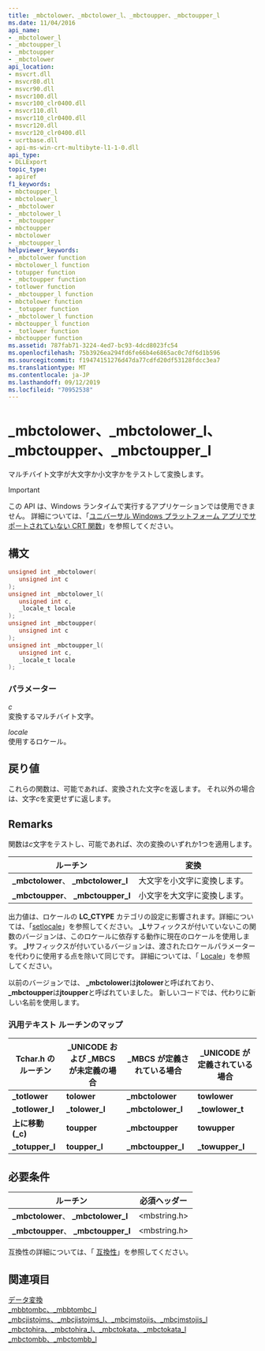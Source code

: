 ```yaml
---
title: _mbctolower、_mbctolower_l、_mbctoupper、_mbctoupper_l
ms.date: 11/04/2016
api_name:
- _mbctolower_l
- _mbctoupper_l
- _mbctoupper
- _mbctolower
api_location:
- msvcrt.dll
- msvcr80.dll
- msvcr90.dll
- msvcr100.dll
- msvcr100_clr0400.dll
- msvcr110.dll
- msvcr110_clr0400.dll
- msvcr120.dll
- msvcr120_clr0400.dll
- ucrtbase.dll
- api-ms-win-crt-multibyte-l1-1-0.dll
api_type:
- DLLExport
topic_type:
- apiref
f1_keywords:
- mbctoupper_l
- mbctolower_l
- _mbctolower
- _mbctolower_l
- _mbctoupper
- mbctoupper
- mbctolower
- _mbctoupper_l
helpviewer_keywords:
- _mbctolower function
- mbctolower_l function
- totupper function
- _mbctoupper function
- totlower function
- _mbctoupper_l function
- mbctolower function
- _totupper function
- _mbctolower_l function
- mbctoupper_l function
- _totlower function
- mbctoupper function
ms.assetid: 787fab71-3224-4ed7-bc93-4dcd8023fc54
ms.openlocfilehash: 75b3926ea294fd6fe66b4e6865ac0c7df6d1b596
ms.sourcegitcommit: f19474151276d47da77cdfd20df53128fdcc3ea7
ms.translationtype: MT
ms.contentlocale: ja-JP
ms.lasthandoff: 09/12/2019
ms.locfileid: "70952538"
---
```

# <a name="_mbctolower-_mbctolower_l-_mbctoupper-_mbctoupper_l"></a>_mbctolower、_mbctolower_l、_mbctoupper、_mbctoupper_l

マルチバイト文字が大文字か小文字かをテストして変換します。

> [!IMPORTANT]
> この API は、Windows ランタイムで実行するアプリケーションでは使用できません。 詳細については、「[ユニバーサル Windows プラットフォーム アプリでサポートされていない CRT 関数](../../cppcx/crt-functions-not-supported-in-universal-windows-platform-apps.md)」を参照してください。

## <a name="syntax"></a>構文

```C
unsigned int _mbctolower(
   unsigned int c
);
unsigned int _mbctolower_l(
   unsigned int c,
   _locale_t locale
);
unsigned int _mbctoupper(
   unsigned int c
);
unsigned int _mbctoupper_l(
   unsigned int c,
   _locale_t locale
);
```

### <a name="parameters"></a>パラメーター

*c*<br/>
変換するマルチバイト文字。

*locale*<br/>
使用するロケール。

## <a name="return-value"></a>戻り値

これらの関数は、可能であれば、変換された文字*c*を返します。 それ以外の場合は、文字*c*を変更せずに返します。

## <a name="remarks"></a>Remarks

関数は*c*文字をテストし、可能であれば、次の変換のいずれか1つを適用します。

|ルーチン|変換|
|--------------|--------------|
|**_mbctolower**、 **_mbctolower_l**|大文字を小文字に変換します。|
|**_mbctoupper**、 **_mbctoupper_l**|小文字を大文字に変換します。|

出力値は、ロケールの **LC_CTYPE** カテゴリの設定に影響されます。詳細については、「[setlocale](setlocale-wsetlocale.md)」を参照してください。 **_L**サフィックスが付いていないこの関数のバージョンは、このロケールに依存する動作に現在のロケールを使用します。 **_l**サフィックスが付いているバージョンは、渡されたロケールパラメーターを代わりに使用する点を除いて同じです。 詳細については、「 [Locale](../../c-runtime-library/locale.md)」を参照してください。

以前のバージョンでは、 **_mbctolower**は**jtolower**と呼ばれており、 **_mbctoupper**は**jtoupper**と呼ばれていました。 新しいコードでは、代わりに新しい名前を使用します。

### <a name="generic-text-routine-mappings"></a>汎用テキスト ルーチンのマップ

|Tchar.h のルーチン|_UNICODE および _MBCS が未定義の場合|_MBCS が定義されている場合|_UNICODE が定義されている場合|
|---------------------|--------------------------------------|--------------------|-----------------------|
|**_totlower**|**tolower**|**_mbctolower**|**towlower**|
|**_totlower_l**|**_tolower_l**|**_mbctolower_l**|**_towlower_t**|
|**上に移動 (_c)**|**toupper**|**_mbctoupper**|**towupper**|
|**_totupper_l**|**toupper_l**|**_mbctoupper_l**|**_towupper_l**|

## <a name="requirements"></a>必要条件

|ルーチン|必須ヘッダー|
|--------------|---------------------|
|**_mbctolower**、 **_mbctolower_l**|\<mbstring.h>|
|**_mbctoupper**、 **_mbctoupper_l**|\<mbstring.h>|

互換性の詳細については、「 [互換性](../../c-runtime-library/compatibility.md)」を参照してください。

## <a name="see-also"></a>関連項目

[データ変換](../../c-runtime-library/data-conversion.md)<br/>
[_mbbtombc、_mbbtombc_l](mbbtombc-mbbtombc-l.md)<br/>
[_mbcjistojms、_mbcjistojms_l、_mbcjmstojis、_mbcjmstojis_l](mbcjistojms-mbcjistojms-l-mbcjmstojis-mbcjmstojis-l.md)<br/>
[_mbctohira、_mbctohira_l、_mbctokata、_mbctokata_l](mbctohira-mbctohira-l-mbctokata-mbctokata-l.md)<br/>
[_mbctombb、_mbctombb_l](mbctombb-mbctombb-l.md)<br/>
